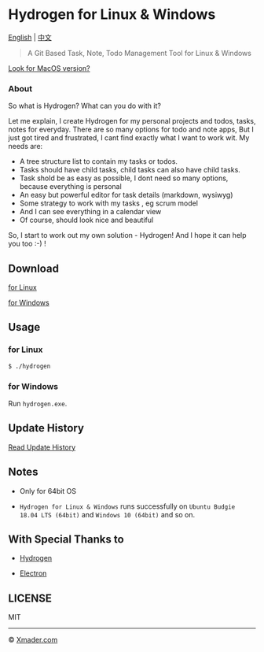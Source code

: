 # Hydrogen for Linux & Windows

[English](https://github.com/Xmader/hydrogen/tree/linux) | [中文](https://coding.net/u/xmader/p/hydrogen/git/blob/linux/README_zh.md)

> A Git Based Task, Note, Todo Management Tool for Linux & Windows

[Look for MacOS version?](https://github.com/Xmader/hydrogen/tree/darwin)

### About

So what is Hydrogen? What can you do with it? 

Let me explain,  I create Hydrogen for my personal projects and todos, tasks, notes for everyday.  There are so many options for todo and note apps,  But I just got tired and frustrated, I cant find exactly what I want to work wit. My needs are:

* A tree structure list to contain my tasks or todos. 
* Tasks should have child tasks, child tasks can also have child tasks. 
* Task shold be as easy as possible, I dont need so many options, because everything is personal
* An easy but powerful editor for task details (markdown, wysiwyg)
* Some strategy to work with my tasks , eg scrum model
* And I can see everything in a calendar  view
* Of course, should look nice and beautiful

So, I start to work out my own solution -  Hydrogen!  And I hope it can help you too :-) !

## Download

[for Linux](https://github.com/Xmader/hydrogen/archive/linux.zip)

[for Windows](https://github.com/Xmader/hydrogen/archive/windows.zip)

## Usage

### for Linux

```bash
$ ./hydrogen
```

### for Windows

Run `hydrogen.exe`.

## Update History

[Read Update History](https://github.com/Xmader/hydrogen/tree/darwin#%E6%9B%B4%E6%96%B0%E5%8E%86%E5%8F%B2)

## Notes

* Only for 64bit OS

* `Hydrogen for Linux & Windows` runs successfully on `Ubuntu Budgie 18.04 LTS (64bit)` and `Windows 10 (64bit)` and so on.

## With Special Thanks to

* [Hydrogen](http://origingroup.tech)

* [Electron](https://electronjs.org/)

## LICENSE

MIT

---

© [Xmader.com](https://www.xmader.com/)
